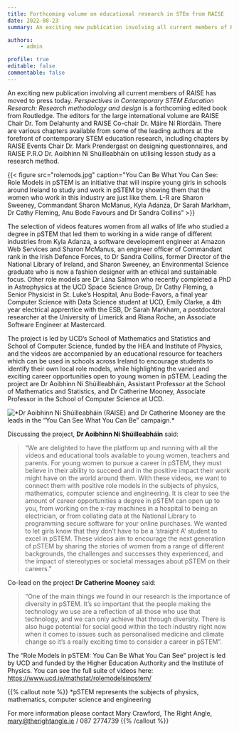 ```yaml
---
title: Forthcoming volume on educational research in STEm from RAISE
date: 2022-08-23
summary: An exciting new publication involving all current members of RAISE has moved to press today. Perspectives in Contemporary STEM Education Research - Research methodology and design, is a forthcoming edited book from Routledge. The editors for the large international volume are RAISE Chair Dr. Tom Delahunty and RAISE Co-chair Dr. Máire Ní Ríordáin. There are various chapters available from some of the leading authors at the forefront of contemporary STEM education research, including chapters by RAISE Events Chair Dr. Mark Prendergast on designing questionnaires, and RAISE P.R.O Dr. Aoibhinn Ní Shúilleabháin on utilising lesson study as a research method. 

authors: 
    - admin

profile: true
editable: false
commentable: false
---
```


An exciting new publication involving all current members of RAISE has moved to press today. *Perspectives in Contemporary STEM Education Research: Research methodology and design* is a forthcoming edited book from Routledge. The editors for the large international volume are RAISE Chair Dr. Tom Delahunty and RAISE Co-chair Dr. Máire Ní Ríordáin. There are various chapters available from some of the leading authors at the forefront of contemporary STEM education research, including chapters by RAISE Events Chair Dr. Mark Prendergast on designing questionnaires, and RAISE P.R.O Dr. Aoibhinn Ní Shúilleabháin on utilising lesson study as a research method. 

<!--more-->

{{< figure src="rolemods.jpg" caption="You Can Be What You Can See: Role Models in pSTEM is an initiative that will inspire young girls in schools around Ireland to study and work in pSTEM by showing them that the women who work in this industry are just like them. L-R are Sharon Sweeney, Commandant Sharon McManus, Kyla Adanza, Dr Sarah Markham, Dr Cathy Fleming, Anu Bode Favours and Dr Sandra Collins" >}}

The selection of videos features women from all walks of life who studied a degree in pSTEM that led them to working in a wide range of different industries from Kyla Adanza, a software development engineer at Amazon Web Services and Sharon McManus, an engineer officer of Commandant rank in the Irish Defence Forces, to Dr Sandra Collins, former Director of the National Library of Ireland, and Sharon Sweeney, an Environmental Science graduate who is now a fashion designer with an ethical and sustainable focus. Other role models are Dr Lána Salmon who recently completed a PhD in Astrophysics at the UCD Space Science Group, Dr Cathy Fleming, a Senior Physicist in St. Luke’s Hospital, Anu Bode-Favors, a final year Computer Science with Data Science student at UCD, Emily Clarke, a 4th year electrical apprentice with the ESB, Dr Sarah Markham, a postdoctoral researcher at the University of Limerick and Riana Roche, an Associate Software Engineer at Mastercard.

The project is led by UCD’s School of Mathematics and Statistics and School of Computer Science, funded by the HEA and Institute of Physics, and the videos are accompanied by an educational resource for teachers which can be used in schools across Ireland to encourage students to identify their own local role models, while highlighting the varied and exciting career opportunities open to young women in pSTEM. Leading the project are Dr Aoibhinn Ní Shúilleabháin, Assistant Professor at the School of Mathematics and Statistics, and Dr Catherine Mooney, Associate Professor in the School of Computer Science at UCD. 


![](rolemodspis.jpg "*Dr Aoibhinn Ni Shúilleabháin (RAISE) and Dr Catherine Mooney are the leads in the “You Can See What You Can Be” campaign.*")

Discussing the project, **Dr Aoibhinn Ní Shúilleabháin** said: 
> “We are delighted to have the platform up and running with all the videos and educational tools available to young women, teachers and parents. For young women to pursue a career in pSTEM, they must believe in their ability to succeed and in the positive impact their work might have on the world around them. With these videos, we want to connect them with positive role models in the subjects of physics, mathematics, computer science and engineering. It is clear to see the amount of career opportunities a degree in pSTEM can open up to you, from working on the x-ray machines in a hospital to being an electrician, or from collating data at the National Library to programming secure software for your online purchases. We wanted to let girls know that they don’t have to be a ‘straight A’ student to excel in pSTEM. These videos aim to encourage the next generation of pSTEM by sharing the stories of women from a range of different backgrounds, the challenges and successes they experienced, and the impact of stereotypes or societal messages about pSTEM on their careers.”

Co-lead on the project **Dr Catherine Mooney** said: 
> “One of the main things we found in our research is the importance of diversity in pSTEM. It’s so important that the people making the technology we use are a reflection of all those who use that technology, and we can only achieve that through diversity. There is also huge potential for social good within the tech industry right now when it comes to issues such as personalised medicine and climate change so it’s a really exciting time to consider a career in pSTEM”.

The “Role Models in pSTEM: You Can Be What You Can See” project is led by UCD and funded by the Higher Education Authority and the Institute of Physics. You can see the full suite of videos here: https://www.ucd.ie/mathstat/rolemodelsinpstem/ 


{{% callout note %}}
*pSTEM represents the subjects of physics, mathematics, computer science and engineering

For more information please contact Mary Crawford, The Right Angle, mary@therightangle.ie / 087 2774739
{{% /callout %}}



